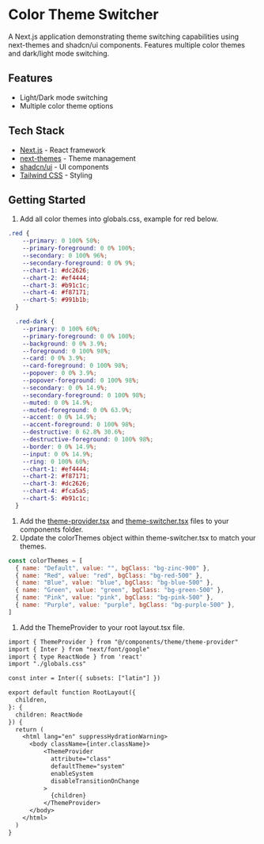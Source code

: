 # Color Theme Switcher

A Next.js application demonstrating theme switching capabilities using next-themes and shadcn/ui components. Features multiple color themes and dark/light mode switching.

## Features

* Light/Dark mode switching
* Multiple color theme options

## Tech Stack

* [Next.js](https://nextjs.org) - React framework
* [next-themes](https://github.com/pacocoursey/next-themes) - Theme management
* [shadcn/ui](https://ui.shadcn.com/) - UI components
* [Tailwind CSS](https://tailwindcss.com/) - Styling

## Getting Started

1. Add all color themes into globals.css, example for red below.

```css
.red {
    --primary: 0 100% 50%;
    --primary-foreground: 0 0% 100%;
    --secondary: 0 100% 96%;
    --secondary-foreground: 0 0% 9%;
    --chart-1: #dc2626;
    --chart-2: #ef4444;
    --chart-3: #b91c1c;
    --chart-4: #f87171;
    --chart-5: #991b1b;
  }

  .red-dark {
    --primary: 0 100% 60%;
    --primary-foreground: 0 0% 100%;
    --background: 0 0% 3.9%;
    --foreground: 0 100% 98%;
    --card: 0 0% 3.9%;
    --card-foreground: 0 100% 98%;
    --popover: 0 0% 3.9%;
    --popover-foreground: 0 100% 98%;
    --secondary: 0 0% 14.9%;
    --secondary-foreground: 0 100% 98%;
    --muted: 0 0% 14.9%;
    --muted-foreground: 0 0% 63.9%;
    --accent: 0 0% 14.9%;
    --accent-foreground: 0 100% 98%;
    --destructive: 0 62.8% 30.6%;
    --destructive-foreground: 0 100% 98%;
    --border: 0 0% 14.9%;
    --input: 0 0% 14.9%;
    --ring: 0 100% 60%;
    --chart-1: #ef4444;
    --chart-2: #f87171;
    --chart-3: #dc2626;
    --chart-4: #fca5a5;
    --chart-5: #b91c1c;
  }
```

1. Add the [theme-provider.tsx](theme-provider.tsx "https://github.com/andrewhicks123/next-themes-colors/blob/master/src/components/theme/theme-provider.tsx") and [theme-switcher.tsx](theme-switcher.tsx "https://github.com/andrewhicks123/next-themes-colors/blob/master/src/components/theme/theme-switcher.tsx") files to your components folder.&#x20;
2. Update the colorThemes object within theme-switcher.tsx to match your themes.

```js
const colorThemes = [
  { name: "Default", value: "", bgClass: "bg-zinc-900" },
  { name: "Red", value: "red", bgClass: "bg-red-500" },
  { name: "Blue", value: "blue", bgClass: "bg-blue-500" },
  { name: "Green", value: "green", bgClass: "bg-green-500" },
  { name: "Pink", value: "pink", bgClass: "bg-pink-500" },
  { name: "Purple", value: "purple", bgClass: "bg-purple-500" },
]
```

1. Add the ThemeProvider to your root layout.tsx file.&#x20;

```txt
import { ThemeProvider } from "@/components/theme/theme-provider"
import { Inter } from "next/font/google"
import { type ReactNode } from 'react'
import "./globals.css"

const inter = Inter({ subsets: ["latin"] })

export default function RootLayout({
  children,
}: {
  children: ReactNode
}) {
  return (
    <html lang="en" suppressHydrationWarning>
      <body className={inter.className}>
          <ThemeProvider
            attribute="class"
            defaultTheme="system"
            enableSystem
            disableTransitionOnChange
          >
            {children}
          </ThemeProvider>
      </body>
    </html>
  )
}

```
